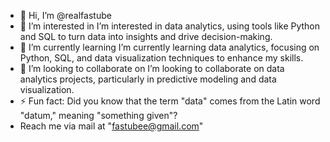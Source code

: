 - 👋 Hi, I’m @realfastube
- 👀 I’m interested in I’m interested in data analytics, using tools like Python and SQL to turn data into insights and drive decision-making.
- 🌱 I’m currently learning I’m currently learning data analytics, focusing on Python, SQL, and data visualization techniques to enhance my skills.
- 💞️ I’m looking to collaborate on I’m looking to collaborate on data analytics projects, particularly in predictive modeling and data visualization.
- ⚡ Fun fact: Did you know that the term "data" comes from the Latin word "datum," meaning "something given"?
- Reach me via mail at "fastubee@gmail.com"
<!---
realfastube/realfastube is a ✨ special ✨ repository because its `README.md` (this file) appears on your GitHub profile.
You can click the Preview link to take a look at your changes.
--->
